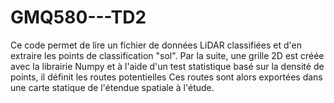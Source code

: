 # GMQ580---TD2

Ce code permet de lire un fichier de données LiDAR classifiées et d'en extraire les points de classification "sol". Par la suite, une grille 2D est créée
avec la librairie Numpy et à l'aide d'un test statistique basé sur la densité de points, il définit les routes potentielles Ces routes sont alors
exportées dans une carte statique de l'étendue spatiale à l'étude.
